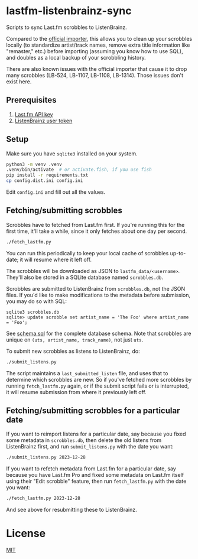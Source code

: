 # lastfm-listenbrainz-sync

Scripts to sync Last.fm scrobbles to ListenBrainz.

Compared to the [official importer](https://listenbrainz.org/profile/import/), this allows you to clean up your scrobbles locally (to standardize artist/track names, remove extra title information like "remaster," etc.) before importing (assuming you know how to use SQL), and doubles as a local backup of your scrobbling history.

There are also known issues with the official importer that cause it to drop many scrobbles (LB-524, LB-1107, LB-1108, LB-1314). Those issues don't exist here.

## Prerequisites

 1. [Last.fm API key](https://www.last.fm/api/account/create)
 2. [ListenBrainz user token](https://listenbrainz.org/profile/)

## Setup

Make sure you have `sqlite3` installed on your system.

```sh
python3 -m venv .venv
.venv/bin/activate  # or activate.fish, if you use fish
pip install -r requirements.txt
cp config.dist.ini config.ini
```

Edit `config.ini` and fill out all the values.

## Fetching/submitting scrobbles

Scrobbles have to fetched from Last.fm first. If you're running this for the first time, it'll take a while, since it only fetches about one day per second.

```sh
./fetch_lastfm.py
```

You can run this periodically to keep your local cache of scrobbles up-to-date; it will resume where it left off.

The scrobbles will be downloaded as JSON to `lastfm_data/<username>`. They'll also be stored in a SQLite database named `scrobbles.db`.

Scrobbles are submitted to ListenBrainz from `scrobbles.db`, not the JSON files. If you'd like to make modifications to the metadata before submission, you may do so with SQL:

```
sqlite3 scrobbles.db
sqlite> update scrobble set artist_name = 'The Foo' where artist_name = 'Foo';
```

See [schema.sql](schema.sql) for the complete database schema. Note that scrobbles are unique on `(uts, artist_name, track_name)`, not just `uts`.

To submit new scrobbles as listens to ListenBrainz, do:

```sh
./submit_listens.py
```

The script maintains a `last_submitted_listen` file, and uses that to determine which scrobbles are new. So if you've fetched more scrobbles by running `fetch_lastfm.py` again, or if the submit script fails or is interrupted, it will resume submission from where it previously left off.

## Fetching/submitting scrobbles for a particular date

If you want to reimport listens for a particular date, say because you fixed some metadata in `scrobbles.db`, then delete the old listens from ListenBrainz first, and run `submit_listens.py` with the date you want:

```sh
./submit_listens.py 2023-12-28
```

If you want to refetch metadata from Last.fm for a particular date, say because you have Last.fm Pro and fixed some metadata on Last.fm itself using their "Edit scrobble" feature, then run `fetch_lastfm.py` with the date you want:

```sh
./fetch_lastfm.py 2023-12-28
```

And see above for resubmitting these to ListenBrainz.

# License

[MIT](LICENSE)
